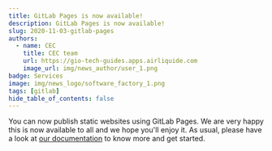 ```yaml
---
title: GitLab Pages is now available!
description: GitLab Pages is now available!
slug: 2020-11-03-gitlab-pages
authors:
  - name: CEC
    title: CEC team
    url: https://gio-tech-guides.apps.airliquide.com
    image_url: img/news_author/user_1.png
badge: Services
image: img/news_logo/software_factory_1.png
tags: [gitlab]
hide_table_of_contents: false
---
```


You can now publish static websites using GitLab Pages. We are very happy this is now available to all and we hope you'll enjoy it. As usual, please have a look at [our documentation](https://tech-guides.apps.airliquide.com/docs/cs/sf/gitlab/pages/) to know more and get started.
